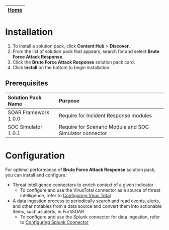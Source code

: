 | [Home](https://github.com/fortinet-fortisoar/solution-pack-brute-force-attack-response/tree/release/1.0.1/README.md) |
|--------------------------------------------|

# Installation

1. To install a solution pack, click **Content Hub** > **Discover**.
2. From the list of solution pack that appears, search for and select **Brute Force Attack Response**.
3. Click the **Brute Force Attack Response** solution pack card.
4. Click **Install** on the bottom to begin installation.

## Prerequisites

|Solution Pack Name|Purpose|
| :- | :- |
|SOAR Framework 1.0.0|Require for Incident Response modules|
|SOC Simulator 1.0.1|Require for Scenario Module and SOC Simulator connector|

# Configuration

For optimal performance of **Brute Force Attack Response** solution pack, you can install and configure:

* Threat intelligence connectors to enrich context of a given indicator
    * To configure and use the VirusTotal connector as a source of threat intelligence, refer to [Configuring Virus Total](https://docs.fortinet.com/document/fortisoar/2.1.0/virustotal/166/virustotal-v2-1-0#Configuration_parameters)
* A data ingestion process to periodically search and read events, alerts, and other notables from a data source and convert them into actionable items, such as alerts, in FortiSOAR
    * To configure and use the Splunk connector for data ingestion, refer to [Configuring Splunk Connector](https://docs.fortinet.com/document/fortisoar/1.6.2/splunk/130/splunk-v1-6-2#Configure_Data_Ingestion)
